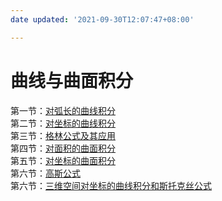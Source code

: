 ```yaml
---
date updated: '2021-09-30T12:07:47+08:00'

---
```


# 曲线与曲面积分

第一节：[对弧长的曲线积分](曲线与曲面积分_对弧长的曲线积分.md)\
第二节：[对坐标的曲线积分](曲线与曲面积分_对坐标的曲线积分.md)\
第三节：[格林公式及其应用](曲线与曲面积分_格林公式及其应用.md)\
第四节：[对面积的曲面积分](曲线与曲面积分_对面积的曲面积分.md)\
第五节：[对坐标的曲面积分](曲线与曲面积分_对坐标的曲面积分.md)\
第六节：[高斯公式](曲线与曲面积分_高斯公式.md)\
第六节：[三维空间对坐标的曲线积分和斯托克丝公式](曲线与曲面积分_三维空间对坐标的曲线积分和斯托克丝公式.md)
